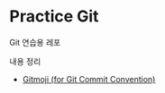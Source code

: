 # Practice Git

Git 연습용 레포

내용 정리

- [Gitmoji (for Git Commit Convention)](https://bcp0109.tistory.com/372)
